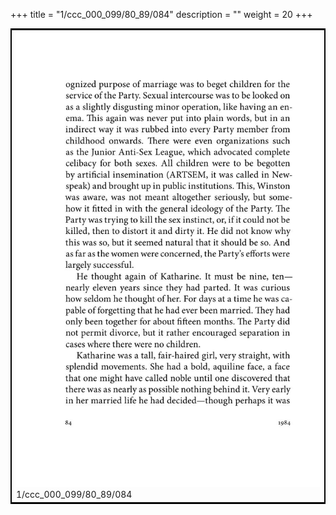 +++
title = "1/ccc_000_099/80_89/084"
description = ""
weight = 20
+++

<table style="border:2px solid black;max-width:800px;max-height:800px;" 
><tr><td><img class="center-fit-jpg"
src="/jpg_/out_jpg_1984__084.jpg"  >1/ccc_000_099/80_89/084</img></td></tr></table>